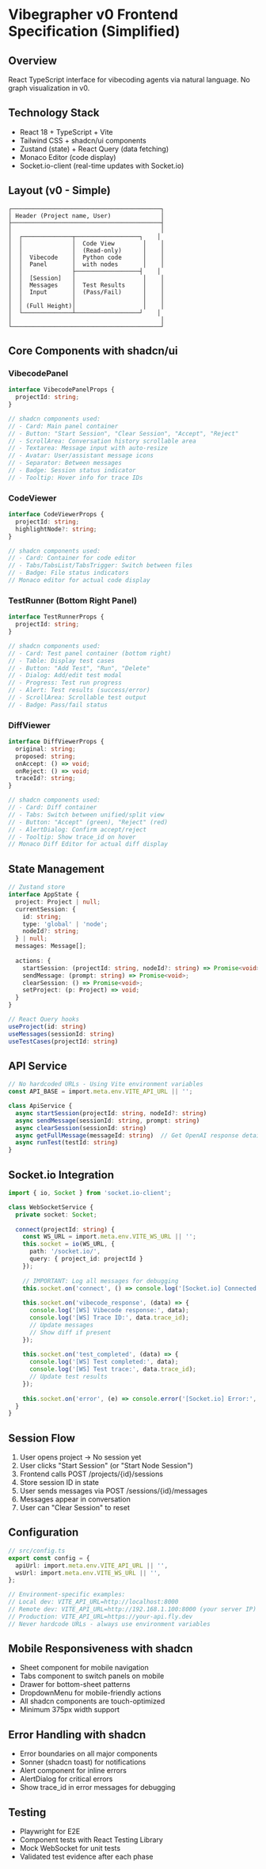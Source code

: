 # Vibegrapher v0 Frontend Specification (Simplified)

## Overview
React TypeScript interface for vibecoding agents via natural language. No graph visualization in v0.

## Technology Stack
- React 18 + TypeScript + Vite
- Tailwind CSS + shadcn/ui components
- Zustand (state) + React Query (data fetching)
- Monaco Editor (code display)
- Socket.io-client (real-time updates with Socket.io)

## Layout (v0 - Simple)
```
┌──────────────────────────────────────────┐
│ Header (Project name, User)              │
├──────────────────────────────────────────┤
│                                          │
│  ┌──────────────┬──────────────────┐    │
│  │              │  Code View        │    │
│  │              │  (Read-only)      │    │
│  │  Vibecode    │  Python code      │    │
│  │  Panel       │  with nodes       │    │
│  │              ├──────────────────┤    │
│  │  [Session]   │                   │    │
│  │  Messages    │  Test Results     │    │
│  │  Input       │  (Pass/Fail)      │    │
│  │              │                   │    │
│  │ (Full Height)│                   │    │
│  └──────────────┴──────────────────┘    │
│                                          │
└──────────────────────────────────────────┘
```

## Core Components with shadcn/ui

### VibecodePanel
```typescript
interface VibecodePanelProps {
  projectId: string;
}

// shadcn components used:
// - Card: Main panel container
// - Button: "Start Session", "Clear Session", "Accept", "Reject"
// - ScrollArea: Conversation history scrollable area
// - Textarea: Message input with auto-resize
// - Avatar: User/assistant message icons
// - Separator: Between messages
// - Badge: Session status indicator
// - Tooltip: Hover info for trace IDs
```

### CodeViewer
```typescript
interface CodeViewerProps {
  projectId: string;
  highlightNode?: string;
}

// shadcn components used:
// - Card: Container for code editor
// - Tabs/TabsList/TabsTrigger: Switch between files
// - Badge: File status indicators
// Monaco editor for actual code display
```

### TestRunner (Bottom Right Panel)
```typescript
interface TestRunnerProps {
  projectId: string;
}

// shadcn components used:
// - Card: Test panel container (bottom right)
// - Table: Display test cases
// - Button: "Add Test", "Run", "Delete"
// - Dialog: Add/edit test modal
// - Progress: Test run progress
// - Alert: Test results (success/error)
// - ScrollArea: Scrollable test output
// - Badge: Pass/fail status
```

### DiffViewer
```typescript
interface DiffViewerProps {
  original: string;
  proposed: string;
  onAccept: () => void;
  onReject: () => void;
  traceId?: string;
}

// shadcn components used:
// - Card: Diff container
// - Tabs: Switch between unified/split view
// - Button: "Accept" (green), "Reject" (red)
// - AlertDialog: Confirm accept/reject
// - Tooltip: Show trace_id on hover
// Monaco Diff Editor for actual diff display
```

## State Management

```typescript
// Zustand store
interface AppState {
  project: Project | null;
  currentSession: {
    id: string;
    type: 'global' | 'node';
    nodeId?: string;
  } | null;
  messages: Message[];
  
  actions: {
    startSession: (projectId: string, nodeId?: string) => Promise<void>;
    sendMessage: (prompt: string) => Promise<void>;
    clearSession: () => Promise<void>;
    setProject: (p: Project) => void;
  }
}

// React Query hooks
useProject(id: string)
useMessages(sessionId: string)
useTestCases(projectId: string)
```

## API Service

```typescript
// No hardcoded URLs - Using Vite environment variables
const API_BASE = import.meta.env.VITE_API_URL || '';

class ApiService {
  async startSession(projectId: string, nodeId?: string)
  async sendMessage(sessionId: string, prompt: string)
  async clearSession(sessionId: string)
  async getFullMessage(messageId: string)  // Get OpenAI response details
  async runTest(testId: string)
}
```

## Socket.io Integration

```typescript
import { io, Socket } from 'socket.io-client';

class WebSocketService {
  private socket: Socket;
  
  connect(projectId: string) {
    const WS_URL = import.meta.env.VITE_WS_URL || '';
    this.socket = io(WS_URL, { 
      path: '/socket.io/',
      query: { project_id: projectId }
    });
    
    // IMPORTANT: Log all messages for debugging
    this.socket.on('connect', () => console.log('[Socket.io] Connected'));
    
    this.socket.on('vibecode_response', (data) => {
      console.log('[WS] Vibecode response:', data);
      console.log('[WS] Trace ID:', data.trace_id);
      // Update messages
      // Show diff if present
    });
    
    this.socket.on('test_completed', (data) => {
      console.log('[WS] Test completed:', data);
      console.log('[WS] Test trace:', data.trace_id);
      // Update test results
    });
    
    this.socket.on('error', (e) => console.error('[Socket.io] Error:', e));
  }
}
```

## Session Flow

1. User opens project → No session yet
2. User clicks "Start Session" (or "Start Node Session")
3. Frontend calls POST /projects/{id}/sessions
4. Store session ID in state
5. User sends messages via POST /sessions/{id}/messages
6. Messages appear in conversation
7. User can "Clear Session" to reset

## Configuration
```typescript
// src/config.ts
export const config = {
  apiUrl: import.meta.env.VITE_API_URL || '',
  wsUrl: import.meta.env.VITE_WS_URL || '',
};

// Environment-specific examples:
// Local dev: VITE_API_URL=http://localhost:8000
// Remote dev: VITE_API_URL=http://192.168.1.100:8000 (your server IP)
// Production: VITE_API_URL=https://your-api.fly.dev
// Never hardcode URLs - always use environment variables
```

## Mobile Responsiveness with shadcn
- Sheet component for mobile navigation
- Tabs component to switch panels on mobile
- Drawer for bottom-sheet patterns
- DropdownMenu for mobile-friendly actions
- All shadcn components are touch-optimized
- Minimum 375px width support

## Error Handling with shadcn
- Error boundaries on all major components
- Sonner (shadcn toast) for notifications
- Alert component for inline errors
- AlertDialog for critical errors
- Show trace_id in error messages for debugging

## Testing
- Playwright for E2E
- Component tests with React Testing Library
- Mock WebSocket for unit tests
- Validated test evidence after each phase